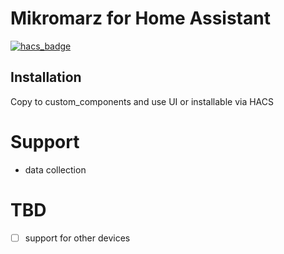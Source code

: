 # Mikromarz for Home Assistant

[![hacs_badge](https://img.shields.io/badge/HACS-Custom-41BDF5.svg)](https://github.com/hacs/integration)

## Installation

Copy to custom_components and use UI or installable via HACS

# Support
- data collection

# TBD
- [ ] support for other devices
